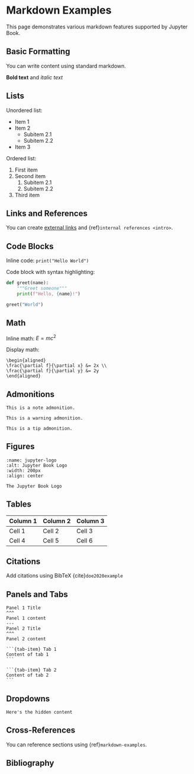 # Markdown Examples

This page demonstrates various markdown features supported by Jupyter Book.

## Basic Formatting

You can write content using standard markdown.

**Bold text** and *italic text*

## Lists

Unordered list:
- Item 1
- Item 2
  - Subitem 2.1
  - Subitem 2.2
- Item 3

Ordered list:
1. First item
2. Second item
   1. Subitem 2.1
   2. Subitem 2.2
3. Third item

## Links and References

You can create [external links](https://jupyterbook.org) and {ref}`internal references <intro>`.

## Code Blocks

Inline code: `print("Hello World")`

Code block with syntax highlighting:
```python
def greet(name):
    """Greet someone"""
    print(f"Hello, {name}!")

greet("World")
```

## Math

Inline math: $E = mc^2$

Display math:
```{math}
\begin{aligned}
\frac{\partial f}{\partial x} &= 2x \\
\frac{\partial f}{\partial y} &= 2y
\end{aligned}
```

## Admonitions

```{note}
This is a note admonition.
```

```{warning}
This is a warning admonition.
```

```{tip}
This is a tip admonition.
```

## Figures

```{figure} https://jupyterbook.org/_static/logo.png
:name: jupyter-logo
:alt: Jupyter Book Logo
:width: 200px
:align: center

The Jupyter Book Logo
```

## Tables

| Column 1 | Column 2 | Column 3 |
|----------|----------|----------|
| Cell 1   | Cell 2   | Cell 3   |
| Cell 4   | Cell 5   | Cell 6   |

## Citations

Add citations using BibTeX {cite}`doe2020example`

## Panels and Tabs

````{panels}
Panel 1 Title
^^^
Panel 1 content
---
Panel 2 Title
^^^
Panel 2 content
````

````{tab-set}
```{tab-item} Tab 1
Content of tab 1
```

```{tab-item} Tab 2
Content of tab 2
```
````

## Dropdowns

```{dropdown} Click me to see the content!
Here's the hidden content
```

## Cross-References

You can reference sections using {ref}`markdown-examples`.

## Bibliography

```{bibliography}